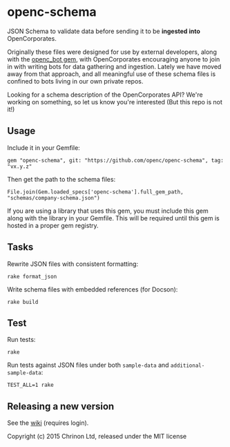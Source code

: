 # openc-schema

JSON Schema to validate data before sending it to be **ingested into** OpenCorporates.

Originally these files were designed for use by external developers, along with the [openc_bot gem](https://github.com/openc/openc_bot),  with OpenCorporates encouraging anyone to join in with writing bots for data gathering and ingestion. Lately we have moved away from that approach, and all meaningful use of these schema files is confined to bots living in our own private repos.

Looking for a schema description of the OpenCorporates API? We're working on something, so let us know you're interested (But this repo is not it!) 

## Usage

Include it in your Gemfile:

```
gem "openc-schema", git: "https://github.com/openc/openc-schema", tag: "vx.y.z"
```

Then get the path to the schema files:

```
File.join(Gem.loaded_specs['openc-schema'].full_gem_path, "schemas/company-schema.json")
```

If you are using a library that uses this gem, you must include this gem along with the library in your Gemfile.
This will be required until this gem is hosted in a proper gem registry.

## Tasks

Rewrite JSON files with consistent formatting:

    rake format_json

Write schema files with embedded references (for Docson):

    rake build

## Test

Run tests:

    rake

Run tests against JSON files under both `sample-data` and `additional-sample-data`:

    TEST_ALL=1 rake

## Releasing a new version

See the [wiki](https://wiki.opencorporates.com/dev/updating_openc-schema) (requires login).

Copyright (c) 2015 Chrinon Ltd, released under the MIT license
